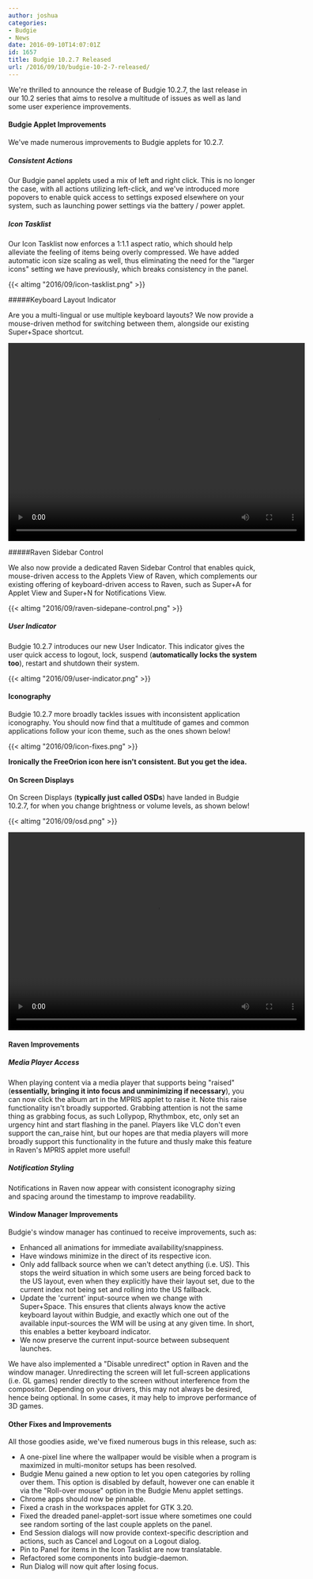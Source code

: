 ```yaml
---
author: joshua
categories:
- Budgie
- News
date: 2016-09-10T14:07:01Z
id: 1657
title: Budgie 10.2.7 Released
url: /2016/09/10/budgie-10-2-7-released/
--- 
```

We're thrilled to announce the release of Budgie 10.2.7, the last release in our 10.2 series that aims to resolve a multitude of issues as well as land some user experience improvements. 

 #### Budgie Applet Improvements

We've made numerous improvements to Budgie applets for 10.2.7.

 ##### Consistent Actions

Our Budgie panel applets used a mix of left and right click. This is no longer the case, with all actions utilizing left-click, and we've introduced more popovers to enable quick access to settings exposed elsewhere on your system, such as launching power 
settings via the battery / power applet.

 ##### Icon Tasklist

Our Icon Tasklist now enforces a 1:1.1 aspect ratio, which should help alleviate the feeling of items being overly compressed. We have added automatic icon size scaling as well, thus eliminating the need for the "larger icons" setting we have previously, 
which breaks consistency in the panel.

{{< altimg "2016/09/icon-tasklist.png" >}}

 #####Keyboard Layout Indicator

Are you a multi-lingual or use multiple keyboard layouts? We now provide a mouse-driven method for switching between them, alongside our existing Super+Space shortcut.

<video class="aligncenter" src="https://solus-project.com/wp-content/uploads/2016/09/keyboard-layout-vid.mp4" autoplay="autoplay" loop="loop" controls="controls" width="600px" height="400px"></video>

 #####Raven Sidebar Control

We also now provide a dedicated Raven Sidebar Control that enables quick, mouse-driven access to the Applets View of Raven, which complements our existing offering of keyboard-driven access to Raven, such as Super+A for Applet View and Super+N for 
Notifications View.

{{< altimg "2016/09/raven-sidepane-control.png" >}}

 ##### User Indicator

Budgie 10.2.7 introduces our new User Indicator. This indicator gives the user quick access to logout, lock, suspend (**automatically locks the system too**), restart and shutdown their system.

{{< altimg "2016/09/user-indicator.png" >}}

 #### Iconography

Budgie 10.2.7 more broadly tackles issues with inconsistent application iconography. You should now find that a multitude of games and common applications follow your icon theme, such as the ones shown below!

{{< altimg "2016/09/icon-fixes.png" >}}

**Ironically the FreeOrion icon here isn't consistent. But you get the idea.**

 #### On Screen Displays

On Screen Displays (**typically just called OSDs**) have landed in Budgie 10.2.7, for when you change brightness or volume levels, as shown below!

{{< altimg "2016/09/osd.png" >}}

<video class="aligncenter" src="https://solus-project.com/wp-content/uploads/2016/09/ods.mp4" autoplay="autoplay" loop="loop" controls="controls" width="600px" height="400px"></video>

 #### Raven Improvements

 ##### Media Player Access

When playing content via a media player that supports being "raised" (**essentially, bringing it into focus and unminimizing if necessary**), you can now click the album art in the MPRIS applet to raise it. Note this raise functionality isn't broadly 
supported. Grabbing attention is not the same thing as grabbing focus, as such Lollypop, Rhythmbox, etc, only set an urgency hint and start flashing in the panel. Players like VLC don't even support the can_raise hint, but our hopes are that media players 
will more broadly support this functionality in the future and thusly make this feature in Raven's MPRIS applet more useful!

##### Notification Styling

Notifications in Raven now appear with consistent iconography sizing and spacing around the timestamp to improve readability.

#### Window Manager Improvements

Budgie's window manager has continued to receive improvements, such as:

- Enhanced all animations for immediate availability/snappiness.
- Have windows minimize in the direct of its respective icon.
- Only add fallback source when we can't detect anything (i.e. US). This stops the weird situation in which some users are being forced back to the US layout, even when they explicitly have their layout set, due to the current index not being set and rolling into 
the US fallback.
- Update the 'current' input-source when we change with Super+Space. This ensures that clients always know the active keyboard layout within Budgie, and exactly which one out of the available input-sources the WM will be using at any given time. In short, 
this enables a better keyboard indicator.
- We now preserve the current input-source between subsequent launches.

We have also implemented a "Disable unredirect" option in Raven and the window manager. Unredirecting the screen will let full-screen applications (i.e. GL games) render directly to the screen without interference from the compositor. Depending on your 
drivers, this may not always be desired, hence being optional. In some cases, it may help to improve performance of 3D games.

#### Other Fixes and Improvements

All those goodies aside, we've fixed numerous bugs in this release, such as:

- A one-pixel line where the wallpaper would be visible when a program is maximized in multi-monitor setups has been resolved.
- Budgie Menu gained a new option to let you open categories by rolling over them. This option is disabled by default, however one can enable it via the "Roll-over mouse" option in the Budgie Menu applet settings.
- Chrome apps should now be pinnable.
- Fixed a crash in the workspaces applet for GTK 3.20.
- Fixed the dreaded panel-applet-sort issue where sometimes one could see random sorting of the last couple applets on the panel.
- End Session dialogs will now provide context-specific description and actions, such as Cancel and Logout on a Logout dialog.
- Pin to Panel for items in the Icon Tasklist are now translatable.
- Refactored some components into budgie-daemon.
- Run Dialog will now quit after losing focus.